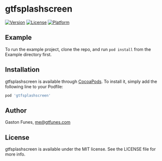 # gtfsplashscreen

[![Version](https://img.shields.io/cocoapods/v/gtfsplashscreen.svg?style=flat)](https://cocoapods.org/pods/gtfsplashscreen)
[![License](https://img.shields.io/cocoapods/l/gtfsplashscreen.svg?style=flat)](https://cocoapods.org/pods/gtfsplashscreen)
[![Platform](https://img.shields.io/cocoapods/p/gtfsplashscreen.svg?style=flat)](https://cocoapods.org/pods/gtfsplashscreen)

## Example

To run the example project, clone the repo, and run `pod install` from the Example directory first.

## Installation

gtfsplashscreen is available through [CocoaPods](https://cocoapods.org). To install
it, simply add the following line to your Podfile:

```ruby
pod 'gtfsplashscreen'
```

## Author

Gaston Funes, me@gtfunes.com

## License

gtfsplashscreen is available under the MIT license. See the LICENSE file for more info.
